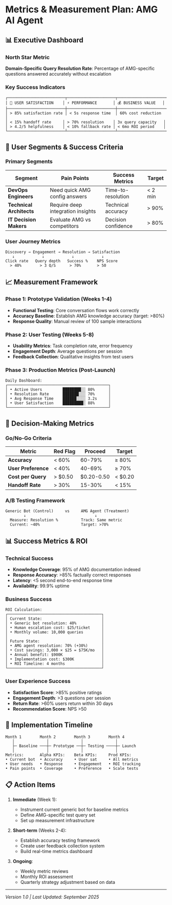# Metrics & Measurement Plan: AMG AI Agent

## 📊 Executive Dashboard

### North Star Metric
**Domain-Specific Query Resolution Rate**: Percentage of AMG-specific questions answered accurately without escalation

### Key Success Indicators
```
┌─────────────────────────┬─────────────────────┬─────────────────────┐
│ 🎯 USER SATISFACTION    │ ⚡ PERFORMANCE       │ 💰 BUSINESS VALUE   │
├─────────────────────────┼─────────────────────┼─────────────────────┤
│ > 85% satisfaction rate │ < 5s response time  │ 60% cost reduction  │
│ < 15% handoff rate     │ > 70% resolution    │ 3x query capacity   │
│ > 4.2/5 helpfulness    │ < 10% fallback rate │ < 6mo ROI period    │
└─────────────────────────┴─────────────────────┴─────────────────────┘
```

## 👥 User Segments & Success Criteria

### Primary Segments
| Segment | Pain Points | Success Metrics | Target |
|---------|------------|-----------------|---------|
| **DevOps Engineers** | Need quick AMG config answers | Time-to-resolution | < 2 min |
| **Technical Architects** | Require deep integration insights | Technical accuracy | > 90% |
| **IT Decision Makers** | Evaluate AMG vs competitors | Decision confidence | > 80% |

### User Journey Metrics
```
Discovery → Engagement → Resolution → Satisfaction
   ↓            ↓            ↓            ↓
Click rate   Query depth   Success %    NPS Score
  > 40%        > 3 Q/S      > 70%       > 50
```

## 📈 Measurement Framework

### Phase 1: Prototype Validation (Weeks 1-4)
- **Functional Testing**: Core conversation flows work correctly
- **Accuracy Baseline**: Establish AMG knowledge accuracy (target: >80%)
- **Response Quality**: Manual review of 100 sample interactions

### Phase 2: User Testing (Weeks 5-8)
- **Usability Metrics**: Task completion rate, error frequency
- **Engagement Depth**: Average questions per session
- **Feedback Collection**: Qualitative insights from test users

### Phase 3: Production Metrics (Post-Launch)
```
Daily Dashboard:
┌────────────────────────────────────────────┐
│ • Active Users         ████████░░ 80%      │
│ • Resolution Rate      ███████░░░ 70%      │
│ • Avg Response Time    ██████░░░░ 3.2s     │
│ • User Satisfaction    █████████░ 88%      │
└────────────────────────────────────────────┘
```

## 🎯 Decision-Making Metrics

### Go/No-Go Criteria
| Metric | Red Flag | Proceed | Target |
|--------|----------|---------|---------|
| **Accuracy** | < 60% | 60-79% | ≥ 80% |
| **User Preference** | < 40% | 40-69% | ≥ 70% |
| **Cost per Query** | > $0.50 | $0.20-0.50 | < $0.20 |
| **Handoff Rate** | > 30% | 15-30% | < 15% |

### A/B Testing Framework
```
Generic Bot (Control)     vs     AMG Agent (Treatment)
        ↓                              ↓
  Measure: Resolution %          Track: Same metric
  Current: ~40%                  Target: >70%
```

## 📊 Success Metrics & ROI

### Technical Success
- **Knowledge Coverage**: 95% of AMG documentation indexed
- **Response Accuracy**: >85% factually correct responses
- **Latency**: <5 second end-to-end response time
- **Availability**: 99.9% uptime

### Business Success
```
ROI Calculation:
┌─────────────────────────────────────────┐
│ Current State:                          │
│ • Generic bot resolution: 40%           │
│ • Human escalation cost: $25/ticket     │
│ • Monthly volume: 10,000 queries        │
│                                         │
│ Future State:                           │
│ • AMG agent resolution: 70% (+30%)      │
│ • Cost savings: 3,000 × $25 = $75K/mo   │
│ • Annual benefit: $900K                 │
│ • Implementation cost: $300K            │
│ • ROI Timeline: 4 months                │
└─────────────────────────────────────────┘
```

### User Experience Success
- **Satisfaction Score**: >85% positive ratings
- **Engagement Depth**: >3 questions per session
- **Return Rate**: >60% users return within 30 days
- **Recommendation Score**: NPS >50

## 🚀 Implementation Timeline

```
Month 1        Month 2        Month 3        Month 4
   │              │              │              │
   ├─ Baseline ───┼─ Prototype ──┼─ Testing ────┼─ Launch
   │              │              │              │
Metrics:       Alpha KPIs:    Beta KPIs:     Prod KPIs:
• Current bot  • Accuracy     • User sat     • All metrics
• User needs   • Response     • Engagement   • ROI tracking
• Pain points  • Coverage     • Preference   • Scale tests
```

## 📋 Action Items

1. **Immediate** (Week 1):
   - Instrument current generic bot for baseline metrics
   - Define AMG-specific test query set
   - Set up measurement infrastructure

2. **Short-term** (Weeks 2-4):
   - Establish accuracy testing framework
   - Create user feedback collection system
   - Build real-time metrics dashboard

3. **Ongoing**:
   - Weekly metric reviews
   - Monthly ROI assessment
   - Quarterly strategy adjustment based on data

---
*Version 1.0 | Last Updated: September 2025*
